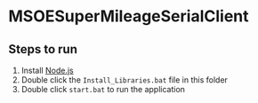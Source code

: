 # MSOESuperMileageSerialClient

## Steps to run
1. Install [Node.js](https://nodejs.org/en/)
2. Double click the `Install_Libraries.bat` file in this folder
3. Double click `start.bat` to run the application
